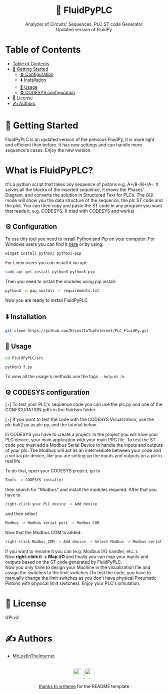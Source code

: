 <p align="center">
    <h1 align="center">
        🔗 FluidPyPLC
    </h1>
    <p align="center">
    Analyzer of Circuits' Sequences. PLC ST code Generator <br>
    Updated version of FluidPy</p>
</p>

<p align="center">
    
</p>

# Table of Contents
- [Table of Contents](#table-of-contents)
- [🏁 Getting Started ](#getting-started)
  - [⚙️ Configuration ](#configuration)
  - [⬇️ Installation ](#️installation)
  - [🎈 Usage ](#usage)
  - [⚙️ CODESYS configuration ](#codesys_configuration)
- [📄 License](#license)
- [✍️ Authors ](#️authors)
# 🏁 Getting Started <a name = "getting-started"></a>

FluidPyPLC is an updated version of the previous FluidPy, it is more light and efficient than before. It has new settings and can handle more sequence's cases.
Enjoy the new version.

<h1>What is FluidPyPLC?</h1>
It's a python script that takes any sequence of pistons e.g. A+/B-/B+/A-. It solves all the blocks of the inserted sequence, it draws the Phases' Diagram, and converts the solution in Structured Text for PLCs. The GUI mode will show you the data structure of the sequence, the plc ST code and the plot. You can then copy and paste the ST code in any program you want that reads it, e.g. CODESYS.
(I tried with CODESYS and works)


## ⚙️ Configuration <a name="configuration"></a>
To use this tool you need to install Python and Pip on your computer. For Windows users you can find it [here](https://python.org/downloads) or by using:
```bash
winget install python3 python3-pip
```
For Linux users you can install it via apt:
```bash
sudo apt-get install python3 python3-pip
```
Then you need to install the modules using pip install:
```bash
python3 -m pip install -r requirements.txt
```
Now you are ready to install FluidPyPLC

## ⬇️ Installation <a name="installation"></a>
```bash
git clone https://github.com/MrLostInTheInternet/PLC_FluidPy.git

```

## 🎈 Usage <a name="usage"></a>

```bash
cd FluidPyPLC/src

python3 f.py
```

To view all the usage's methods use the tags ```--help``` or ```-h```.
 
## ⚙️ CODESYS configuration <a name="codesys_configuration"></a>
[+] To test your PLC's sequence code you can use the plc.py and one of the CONFIGURATION pdfs in the fluidsim folder.


[+] If you want to test the code with the CODESYS Visualization, use the plc.bak2.py as plc.py, and the tutorial below. 

In CODESYS you have to create a project. In the project you will have your PLC device, your main application with your main PRG file. To test the ST code you must add a Modbus Serial Device to handle the inputs and outputs of your plc. The Modbus will act as an intermediate between your code and a virtual plc device, like you are setting up the inputs and outputs on a plc in real life.

To do that, open your CODESYS project, go to
```bash
Tools -> CODESYS installer
```
then search for "Modbus" and install the modules required. After that you have to
```bash
right-click your PLC device -> Add device 
```
and then select
```bash
Modbus -> Modbus serial port -> Modbus COM
```
Now that the Modbus COM is added: <br>
```bash
right-click Modbus_COM -> Add device -> Select Modbus -> Modbus serial device -> Modbus Serial Device
```
If you want to rename it you can (e.g. Modbus I/O handler, etc..). <br>
Now <b>right-click it -> Map I/O</b> and finally you can map your inputs and outputs based on the ST code generated by FluidPyPLC. <br>
Now you only have to design your Machine in the visualization file and assign the switches to the limit switches (To test the code, you have to manually change the limit switches as you don't have physical Pneumatic Pistons with physical limit switches). Enjoy your PLC's simulation.

# 📄 License <a name = "license"></a>
GPLv3

# ✍️ Authors <a name = "authors"></a>
- [MrLostInTheInternet](https://github.com/MrLostInTheInternet)

<p align="center">
<br>
<a href="https://github.com/MrLostInTheInternet" target='_blank'>
<img height='32' style='border:0px;height:32px;border-radius:.5rem' src='https://img.shields.io/badge/GitHub-100000?style&#x3D;for-the-badge&amp;logo&#x3D;github&amp;logoColor&#x3D;white' border='0'
</a>

<a href="https://youtu.be/aMCsqmX1pOI" target='_blank'>
<img height='32' style='border:0px;height:32px;border-radius:.5rem' src='https://img.shields.io/badge/YouTube-FF0000?style=for-the-badge&logo=youtube&logoColor=white'
border='0'
</a>
    
<p align="center">
thanks to <a href="https://github.com/writeme-project/writeme">writeme</a> for the README template
</p>
